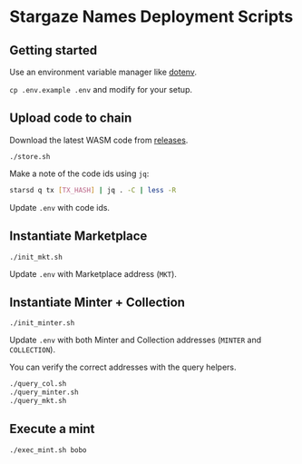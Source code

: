 # Stargaze Names Deployment Scripts

## Getting started

Use an environment variable manager like [dotenv](https://github.com/motdotla/dotenv).

`cp .env.example .env` and modify for your setup.

## Upload code to chain

Download the latest WASM code from [releases](https://github.com/public-awesome/names/releases).

`./store.sh`

Make a note of the code ids using `jq`:

```sh
starsd q tx [TX_HASH] | jq . -C | less -R
```

Update `.env` with code ids.

## Instantiate Marketplace

`./init_mkt.sh`

Update `.env` with Marketplace address (`MKT`).

## Instantiate Minter + Collection

`./init_minter.sh`

Update `.env` with both Minter and Collection addresses (`MINTER` and `COLLECTION`).

You can verify the correct addresses with the query helpers.

```sh
./query_col.sh
./query_minter.sh
./query_mkt.sh
```

## Execute a mint

```sh
./exec_mint.sh bobo
```
